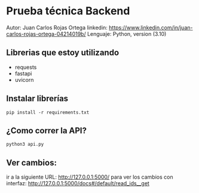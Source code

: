 # Prueba técnica Backend

Autor: Juan Carlos Rojas Ortega
linkedin: https://www.linkedin.com/in/juan-carlos-rojas-ortega-04214019b/
Lenguaje: Python, version (3.10)

## Librerias que estoy utilizando

* requests
* fastapi
* uvicorn


## Instalar librerías


`pip install -r requirements.txt `

## ¿Como correr la API?

    python3 api.py
   
## Ver cambios:
ir a la siguiente URL: http://127.0.0.1:5000/
para ver los cambios con interfaz:
http://127.0.0.1:5000/docs#/default/read_ids__get
